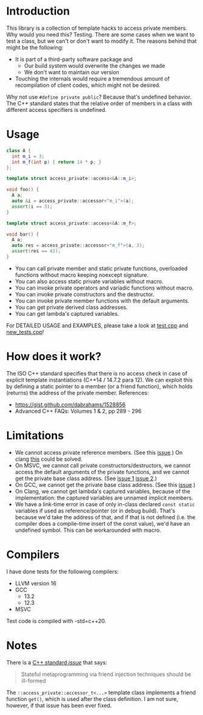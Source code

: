 # Introduction

This library is a collection of template hacks to access private members.
Why would you need this?
Testing.
There are some cases when we want to test a class, but we can't or don't want to modify it.
The reasons behind that might be the following:
  * It is part of a third-party software package and
    * Our build system would overwrite the changes we made
    * We don't want to maintain our version
  * Touching the internals would require a tremendous amount of recompilation of client codes, which might not be desired.

Why not use `#define private public`?
Because that's undefined behavior.
The C++ standard states that the relative order of members in a class with different access specifiers is undefined.

# Usage
```c++
class A {
  int m_i = 3;
  int m_f(int p) { return 14 * p; }
};

template struct access_private::access<&A::m_i>;

void foo() {
  A a;
  auto &i = access_private::accessor<"m_i">(a);
  assert(i == 3);
}

template struct access_private::access<&A::m_f>;

void bar() {
  A a;
  auto res = access_private::accessor<"m_f">(a, 3);
  assert(res == 42);
}
```

- You can call private member and static private functions, overloaded functions without macro keeping noexcept signature.
- You can also access static private variables without macro.
- You can invoke private operators and variadic functions without macro.
- You can invoke private constructors and the destructor.
- You can invoke private member functions with the default arguments.
- You can get private derived class addresses.
- You can get lambda's captured variables.

For DETAILED USAGE and EXAMPLES, please take a look at [test.cpp](https://github.com/schaumb/access_private/blob/master/test/test.cpp) and [new_tests.cpp](https://github.com/schaumb/access_private/blob/master/test/new_tests.cpp)!

# How does it work?
The ISO C++ standard specifies that there is no access check in case of explicit
template instantiations (C++14 / 14.7.2 para 12).
We can exploit this by defining a static pointer to a member (or a friend function), which holds (returns) the address of the private member.
References:
* https://gist.github.com/dabrahams/1528856
* Advanced C++ FAQs: Volumes 1 & 2, pp 289 - 296

# Limitations

* We cannot access private reference members. (See this [issue](https://github.com/martong/access_private/issues/12).) On clang [this](https://tinyurl.com/clangexplicittemplate) could be solved.
* On MSVC, we cannot call private constructors/destructors, we cannot access the default arguments of the private functions, and we cannot get the private base class address. (See [issue 1](https://tinyurl.com/msvcconstructor) [issue 2](https://tinyurl.com/msvcbaseclass).)
* On GCC, we cannot get the private base class address. (See this [issue](https://tinyurl.com/gccprivatebaseclass).)
* On Clang, we cannot get lambda's captured variables, because of the implementation: the captured variables are unnamed implicit members.
* We have a link-time error in case of only in-class declared `const static` variables if used as reference/pointer (or in debug build). That's because we'd take the address of that, and if that is not defined (i.e. the compiler does a compile-time insert of the const value), we'd have an undefined symbol. This can be workarounded with macro.

# Compilers
I have done tests for the following compilers:
* LLVM version 16
* GCC
  * 13.2
  * 12.3
* MSVC

Test code is compiled with -std=c++20.

# Notes
There is a [C++ standard *issue*](https://www.open-std.org/jtc1/sc22/wg21/docs/cwg_active.html#2118) that says: 
> Stateful metaprogramming via friend injection techniques should be ill-formed

The `::access_private::accessor_t<...>` template class implements a friend function `get()`, which is used after the class definition.
I am not sure, however, if that issue has been ever fixed.
